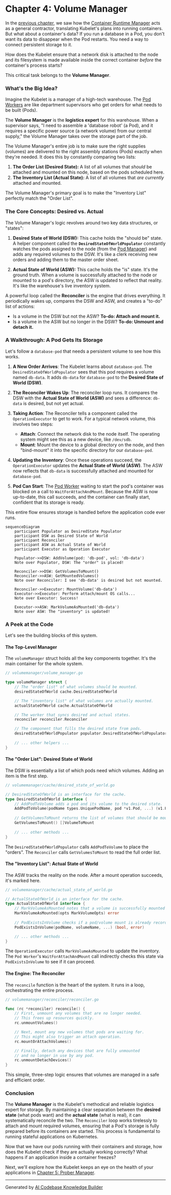 # Chapter 4: Volume Manager

In the [previous chapter](03_container_runtime_manager_.md), we saw how the [Container Runtime Manager](03_container_runtime_manager_.md) acts as a general contractor, translating Kubelet's plans into running containers. But what about a container's data? If you run a database in a Pod, you don't want its data to disappear when the Pod restarts. You need a way to connect persistent storage to it.

How does the Kubelet ensure that a network disk is attached to the node and its filesystem is made available inside the correct container *before* the container's process starts?

This critical task belongs to the **Volume Manager**.

### What's the Big Idea?

Imagine the Kubelet is a manager of a high-tech warehouse. The [Pod Workers](02_pod_workers_.md) are like department supervisors who get orders for what needs to be built (Pods).

The **Volume Manager** is the **logistics expert** for this warehouse. When a supervisor says, "I need to assemble a 'database robot' (a Pod), and it requires a specific power source (a network volume) from our central supply," the Volume Manager takes over the storage part of the job.

The Volume Manager's entire job is to make sure the right supplies (volumes) are delivered to the right assembly stations (Pods) exactly when they're needed. It does this by constantly comparing two lists:

1.  **The Order List (Desired State):** A list of all volumes that *should* be attached and mounted on this node, based on the pods scheduled here.
2.  **The Inventory List (Actual State):** A list of all volumes that *are currently* attached and mounted.

The Volume Manager's primary goal is to make the "Inventory List" perfectly match the "Order List".

### The Core Concepts: Desired vs. Actual

The Volume Manager's logic revolves around two key data structures, or "states":

1.  **Desired State of World (DSW):** This cache holds the "should be" state. A helper component called the **`DesiredStateOfWorldPopulator`** constantly watches the pods assigned to the node (from the [Pod Manager](01_pod_manager_.md)) and adds any required volumes to the DSW. It's like a clerk receiving new orders and adding them to the master order sheet.

2.  **Actual State of World (ASW):** This cache holds the "is" state. It's the ground truth. When a volume is successfully attached to the node or mounted to a pod's directory, the ASW is updated to reflect that reality. It's like the warehouse's live inventory system.

A powerful loop called the **Reconciler** is the engine that drives everything. It periodically wakes up, compares the DSW and ASW, and creates a "to-do" list of actions:
*   Is a volume in the DSW but not the ASW? **To-do: Attach and mount it.**
*   Is a volume in the ASW but no longer in the DSW? **To-do: Unmount and detach it.**

### A Walkthrough: A Pod Gets Its Storage

Let's follow a `database-pod` that needs a persistent volume to see how this works.

1.  **A New Order Arrives**: The Kubelet learns about `database-pod`. The `DesiredStateOfWorldPopulator` sees that this pod requires a volume named `db-data`. It adds `db-data` for `database-pod` to the **Desired State of World (DSW)**.

2.  **The Reconciler Wakes Up**: The reconciler loop runs. It compares the DSW with the **Actual State of World (ASW)** and sees a difference: `db-data` is desired, but not yet actual.

3.  **Taking Action**: The Reconciler tells a component called the `OperationExecutor` to get to work. For a typical network volume, this involves two steps:
    *   **Attach**: Connect the network disk to the node itself. The operating system might see this as a new device, like `/dev/sdb`.
    *   **Mount**: Mount the device to a global directory on the node, and then "bind-mount" it into the specific directory for our `database-pod`.

4.  **Updating the Inventory**: Once these operations succeed, the `OperationExecutor` updates the **Actual State of World (ASW)**. The ASW now reflects that `db-data` is successfully attached and mounted for `database-pod`.

5.  **Pod Can Start**: The [Pod Worker](02_pod_workers_.md) waiting to start the pod's container was blocked on a call to `WaitForAttachAndMount`. Because the ASW is now up-to-date, this call succeeds, and the container can finally start, confident that its storage is ready.

This entire flow ensures storage is handled before the application code ever runs.

```mermaid
sequenceDiagram
    participant Populator as DesiredState Populator
    participant DSW as Desired State of World
    participant Reconciler
    participant ASW as Actual State of World
    participant Executor as Operation Executor

    Populator->>DSW: AddVolume(pod: 'db-pod', vol: 'db-data')
    Note over Populator, DSW: The "order" is placed!
    
    Reconciler->>DSW: GetVolumesToMount()
    Reconciler->>ASW: GetMountedVolumes()
    Note over Reconciler: I see 'db-data' is desired but not mounted.
    
    Reconciler->>Executor: MountVolume('db-data')
    Executor->>Executor: Perform attach/mount OS calls...
    Note over Executor: Success!
    
    Executor->>ASW: MarkVolumeAsMounted('db-data')
    Note over ASW: The "inventory" is updated!
```

### A Peek at the Code

Let's see the building blocks of this system.

#### The Top-Level Manager

The `volumeManager` struct holds all the key components together. It's the main container for the whole system.

```go
// volumemanager/volume_manager.go

type volumeManager struct {
	// The "order list" of what volumes should be mounted.
	desiredStateOfWorld cache.DesiredStateOfWorld

	// The "inventory list" of what volumes are actually mounted.
	actualStateOfWorld cache.ActualStateOfWorld

	// The worker that syncs desired and actual states.
	reconciler reconciler.Reconciler

	// The component that fills the desired state from pods.
	desiredStateOfWorldPopulator populator.DesiredStateOfWorldPopulator
	
	// ... other helpers ...
}
```

#### The "Order List": Desired State of World

The DSW is essentially a list of which pods need which volumes. Adding an item is the first step.

```go
// volumemanager/cache/desired_state_of_world.go

// DesiredStateOfWorld is an interface for the cache.
type DesiredStateOfWorld interface {
	// AddPodToVolume adds a pod and its volume to the desired state.
	AddPodToVolume(podName types.UniquePodName, pod *v1.Pod, ...) (v1.UniqueVolumeName, error)
	
	// GetVolumesToMount returns the list of volumes that should be mounted.
	GetVolumesToMount() []VolumeToMount
	
	// ... other methods ...
}
```
The `DesiredStateOfWorldPopulator` calls `AddPodToVolume` to place the "orders". The `Reconciler` calls `GetVolumesToMount` to read the full order list.

#### The "Inventory List": Actual State of World

The ASW tracks the reality on the node. After a mount operation succeeds, it's marked here.

```go
// volumemanager/cache/actual_state_of_world.go

// ActualStateOfWorld is an interface for the cache.
type ActualStateOfWorld interface {
	// MarkVolumeAsMounted notes that a volume is successfully mounted for a pod.
	MarkVolumeAsMounted(opts MarkVolumeOpts) error
	
	// PodExistsInVolume checks if a pod/volume mount is already recorded.
	PodExistsInVolume(podName, volumeName, ...) (bool, error)

	// ... other methods ...
}
```
The `OperationExecutor` calls `MarkVolumeAsMounted` to update the inventory. The `Pod Worker`'s `WaitForAttachAndMount` call indirectly checks this state via `PodExistsInVolume` to see if it can proceed.

#### The Engine: The Reconciler

The `reconcile` function is the heart of the system. It runs in a loop, orchestrating the entire process.

```go
// volumemanager/reconciler/reconciler.go

func (rc *reconciler) reconcile() {
	// First, unmount any volumes that are no longer needed.
	// This frees up resources quickly.
	rc.unmountVolumes()

	// Next, mount any new volumes that pods are waiting for.
	// This might also trigger an attach operation.
	rc.mountOrAttachVolumes()

	// Finally, detach any devices that are fully unmounted
	// and no longer in use by any pod.
	rc.unmountDetachDevices()
}
```
This simple, three-step logic ensures that volumes are managed in a safe and efficient order.

### Conclusion

The **Volume Manager** is the Kubelet's methodical and reliable logistics expert for storage. By maintaining a clear separation between the **desired state** (what pods want) and the **actual state** (what is real), it can systematically reconcile the two. The `Reconciler` loop works tirelessly to attach and mount required volumes, ensuring that a Pod's storage is fully prepared before its containers are started. This process is fundamental to running stateful applications on Kubernetes.

Now that we have our pods running with their containers and storage, how does the Kubelet check if they are actually working correctly? What happens if an application inside a container freezes?

Next, we'll explore how the Kubelet keeps an eye on the health of your applications in [Chapter 5: Prober Manager](05_prober_manager_.md).

---

Generated by [AI Codebase Knowledge Builder](https://github.com/The-Pocket/Tutorial-Codebase-Knowledge)